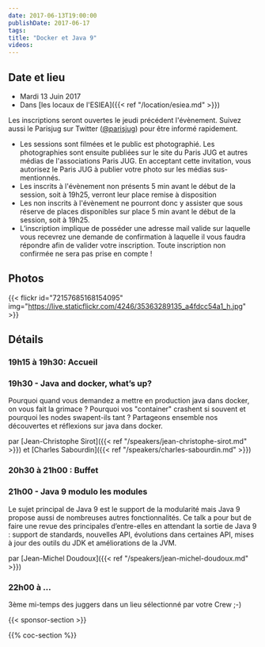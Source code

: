 ```yaml
---
date: 2017-06-13T19:00:00
publishDate: 2017-06-17
tags:
title: "Docker et Java 9"
videos:
---
```


## Date et lieu

- Mardi 13 Juin 2017
- Dans [les locaux de l'ESIEA]({{< ref "/location/esiea.md" >}})

Les inscriptions seront ouvertes le jeudi précédent l'évènement. Suivez aussi le Parisjug sur Twitter ([@parisjug](https://twitter.com/parisjug)) pour être informé rapidement.
- Les sessions sont filmées et le public est photographié. Les photographies sont ensuite publiées sur le site du Paris JUG et autres médias de l'associations Paris JUG. En acceptant cette invitation, vous autorisez le Paris JUG à publier votre photo sur les médias sus-mentionnés.
- Les inscrits à l'évènement non présents 5 min avant le début de la session, soit à 19h25, verront leur place remise à disposition
- Les non inscrits à l'évènement ne pourront donc y assister que sous réserve de places disponibles sur place 5 min avant le début de la session, soit à 19h25.
- L’inscription implique de posséder une adresse mail valide sur laquelle vous recevrez une demande de confirmation à laquelle il vous faudra répondre afin de valider votre inscription. Toute inscription non confirmée ne sera pas prise en compte !

## Photos

{{< flickr id="72157685168154095" img="https://live.staticflickr.com/4246/35363289135_a4fdcc54a1_h.jpg" >}}

## Détails

### 19h15 à 19h30: Accueil

### 19h30 - Java and docker, what’s up?

Pourquoi quand vous demandez a mettre en production java dans docker, on vous fait la grimace ?
Pourquoi vos "container" crashent si souvent et pourquoi les nodes swapent-ils tant ?
Partageons ensemble nos découvertes et réflexions sur java dans docker.

par [Jean-Christophe Sirot]({{< ref "/speakers/jean-christophe-sirot.md" >}}) et [Charles Sabourdin]({{< ref "/speakers/charles-sabourdin.md" >}})

### 20h30 à 21h00 : Buffet


### 21h00 - Java 9 modulo les modules

Le sujet principal de Java 9 est le support de la modularité mais Java 9 propose aussi de nombreuses autres fonctionnalités. Ce talk a pour but de faire une revue des principales d’entre-elles en attendant la sortie de Java 9 : support de standards, nouvelles API, évolutions dans certaines API, mises à jour des outils du JDK et améliorations de la JVM.

par [Jean-Michel Doudoux]({{< ref "/speakers/jean-michel-doudoux.md" >}})


### 22h00 à ...

3ème mi-temps des juggers dans un lieu sélectionné par votre Crew ;-)

{{< sponsor-section >}}

{{% coc-section %}}
